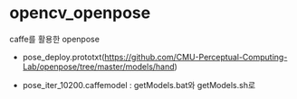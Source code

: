 # opencv_openpose
caffe를 활용한 openpose

* pose_deploy.prototxt(https://github.com/CMU-Perceptual-Computing-Lab/openpose/tree/master/models/hand)

* pose_iter_10200.caffemodel
: getModels.bat와 getModels.sh로 
